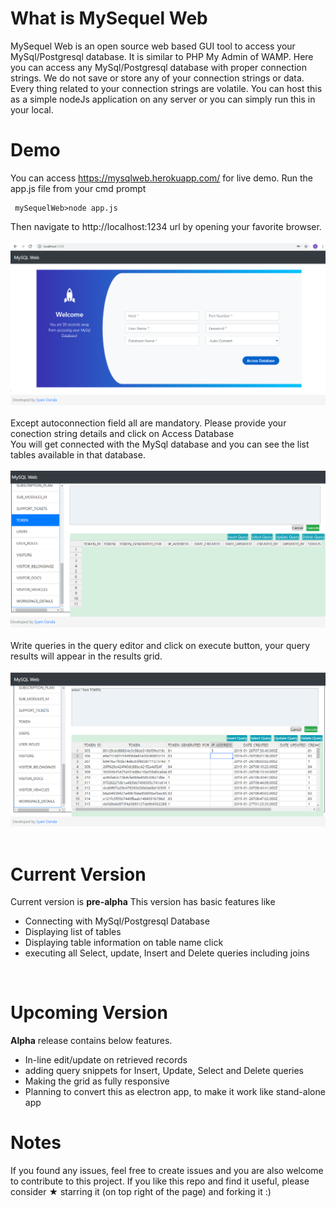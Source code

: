 What is MySequel Web
=================

MySequel Web is an open source web based GUI tool to access your MySql/Postgresql database.
It is similar to PHP My Admin of WAMP. Here you can access any MySql/Postgresql database with proper connection strings.
We do not save or store any of your connection strings or data. Every thing related to your connection strings are volatile. You can host this as a simple nodeJs application on any server or you can simply run this in your local.

Demo
=================
You can access https://mysqlweb.herokuapp.com/ for live demo.
Run the app.js file from your cmd prompt<br />
     
     mySequelWeb>node app.js
Then navigate to http://localhost:1234 url by opening your favorite browser.<br /><br />
      <img src="/screenshots/1.PNG" alt="img 1"/>
      <br/><br/>
  Except autoconnection field all are mandatory. Please provide your conection string details and click on Access Database<br />
  You will get connected with the MySql database and you can see the list tables available in that database.<br /><br />
    <img src="/screenshots/3.PNG" alt="img 2"/> <br/><br/>
  Write queries in the query editor and click on execute button, your query results will appear in the results grid.<br /><br />
    <img src="/screenshots/2.PNG" alt="img 3"/> <br/><br/>

Current Version
=================
Current version is <b>pre-alpha</b>
This version has basic features like <br/>
<ul>
  <li>Connecting with MySql/Postgresql Database</li>
  <li>Displaying list of tables</li>
  <li>Displaying table information on table name click</li>
  <li>executing all Select, update, Insert and Delete queries including joins</li>
</ul>
<br/>

Upcoming Version
=================
<b>Alpha</b>  release contains below features. <br/>
<ul>
  <li>In-line edit/update on retrieved records</li>
  <li>adding query snippets for Insert, Update, Select and Delete queries</li>
  <li>Making the grid as fully responsive</li>
  <li>Planning to convert this as electron app, to make it work like stand-alone app</li>
</ul>

Notes
=================
If you found any issues, feel free to create issues and you are also welcome to contribute to this project.
If you like this repo and find it useful, please consider ★ starring it (on top right of the page) and forking it :)
